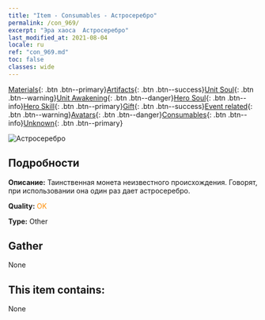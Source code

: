 ```yaml
---
title: "Item - Consumables - Астросеребро"
permalink: /con_969/
excerpt: "Эра хаоса  Астросеребро"
last_modified_at: 2021-08-04
locale: ru
ref: "con_969.md"
toc: false
classes: wide
---
```

 [Materials](/ItemsRU/){: .btn .btn--primary}[Artifacts](/ItemsRU/Artifacts/){: .btn .btn--success}[Unit Soul](/ItemsRU/UnitSoul/){: .btn .btn--warning}[Unit Awakening](/ItemsRU/UnitAwakening/){: .btn .btn--danger}[Hero Soul](/ItemsRU/HeroSoul/){: .btn .btn--info}[Hero Skill](/ItemsRU/HeroSkill/){: .btn .btn--primary}[Gift](/ItemsRU/Gift/){: .btn .btn--success}[Event related](/ItemsRU/Events/){: .btn .btn--warning}[Avatars](/ItemsRU/Avatars/){: .btn .btn--danger}[Consumables](/ItemsRU/Consumables/){: .btn .btn--info}[Unknown](/ItemsRU/Unknown/){: .btn .btn--primary}

 ![Астросеребро](/images/t/artifact_41003.png)

## Подробности
 **Описание:** Таинственная монета неизвестного происхождения. Говорят, при использовании она один раз дает астросеребро.

 **Quality:** <span style="color: #FF8C00">OK</span>

 **Type:** Other

## Gather

  None

## This item contains:

  None


